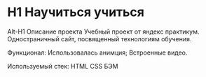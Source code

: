 # H1 Научиться учиться
Alt-H1
Описание проекта
Учебный проект от яндекс практикум. Одностраничный сайт, посвященный технологиям обучения. 

Функционал:
Использовалась анимция;
Встроенные видео. 

Используемый стек: 
HTML 
CSS 
БЭМ 

